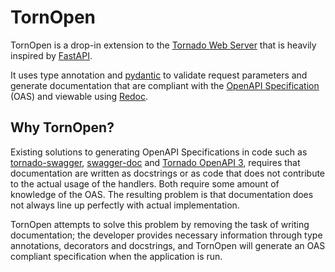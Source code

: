 # TornOpen

TornOpen is a drop-in extension to the [Tornado Web Server] that is heavily inspired by [FastAPI].

It uses type annotation and [pydantic] to validate request parameters and generate documentation that are compliant with the [OpenAPI Specification] (OAS) and viewable using [Redoc].

## Why TornOpen?
Existing solutions to generating OpenAPI Specifications in code such as [tornado-swagger], [swagger-doc] and [Tornado OpenAPI 3], requires that documentation are written as docstrings or as code that does not contribute to the actual usage of the handlers. Both require some amount of knowledge of the OAS. The resulting problem is that documentation does not always line up perfectly with actual implementation.

TornOpen attempts to solve this problem by removing the task of writing documentation; the developer provides necessary information through type annotations, decorators and docstrings, and TornOpen will generate an OAS compliant specification when the application is run.


[FastAPI]: https://fastapi.tiangolo.com/
[OpenAPI Specification]: https://swagger.io/specification/
[Tornado Web Server]: https://www.tornadoweb.org/en/stable/
[pydantic]: https://pydantic-docs.helpmanual.io/
[tornado-swagger]: https://github.com/mrk-andreev/tornado-swagger
[Redoc]: https://github.com/Redocly/redoc
[Tornado OpenAPI 3]: https://tornado-openapi3.readthedocs.io/en/latest/
[swagger-doc]: https://pythonrepo.com/repo/aaashuai-swagger-doc-python-documentation
